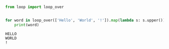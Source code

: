 ``` python

from loop import loop_over


for word in loop_over(['Hello', 'World', '!']).map(lambda s: s.upper()):
    print(word)
```

``` console
HELLO
WORLD
!
```